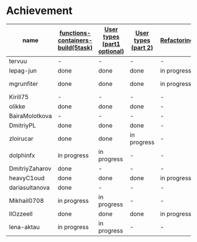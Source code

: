 # Achievement
| name | [functions-containers-build(5task)](https://github.com/claorisel/2-functions-containers-build/blob/master/Practice.md) | [User types (part1 optional)](https://github.com/claorisel/3-user-types/blob/master/User%20types%20Practice.md) | [User types (part 2)](https://github.com/claorisel/3-user-types/blob/master/User%20types%20Practice.md) | [Refactoring](https://github.com/claorisel/3-user-types/blob/master/Refactoring.md)| [Overload](https://github.com/claorisel/7-overload) | [Templates](https://github.com/claorisel/10-templates) | [Exceptions](https://github.com/claorisel/9-exceptions) |
| ------ | ------ | ------ | ------ | ------ | ------ | ------ | ------ |
| tervuu | - | - | - | - | - | - | - |
| lepag-jun | done | done | done | in progress | done | - | - |
| mgrunfiter | done | done | done | in progress | done | in progress | done |
| Kirill75 |- | - | - | - | - | - | - |
| olikke  | done | done | done | - | done | - | - |
| BairaMolotkova |- | - | - | - | - | - | - |
| DmitriyPL | done | done | done | - | done | - | - |
| zloirucar | done | done | in progress | - |- | - | - |
| dolphinfx | in progress | in progress | - | - |- | - | - |
| DmitriyZaharov | done | - | - | - |- | - | - |
| heavyC1oud | done | done | done | in progress |- | - | - |
| dariasultanova | done | - | - | - |- | - | - |
| Mikhail0708| in progress | in progress | - | - |- | - | - |
| llOzzeell | done | done | done | in progress | done | - | - |
|lena-aktau | in progress | in progress | - | - | - | - | - |
